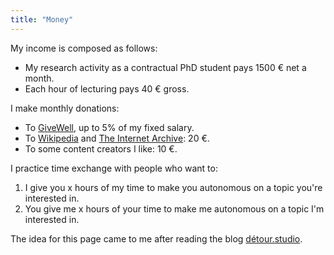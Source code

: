 ```yaml
---
title: "Money"
---
```


My income is composed as follows:

- My research activity as a contractual PhD student pays 1500 € net a month.
- Each hour of lecturing pays 40 € gross.

I make monthly donations:

- To [GiveWell](https://www.givewell.org/giving), up to 5% of my fixed salary.
- To [Wikipedia](https://donate.wikimedia.org/w/index.php?title=Special:LandingPage) and [The Internet Archive](https://archive.org/donate/): 20 €.
- To some content creators I like: 10 €.

I practice time exchange with people who want to:

1. I give you x hours of my time to make you autonomous on a topic you're interested in.
2. You give me x hours of your time to make me autonomous on a topic I'm interested in.

The idea for this page came to me after reading the blog [détour.studio](https://détour.studio/argent/).